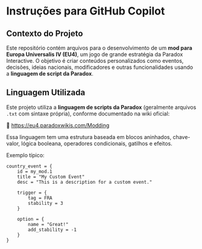 # Instruções para GitHub Copilot

## Contexto do Projeto

Este repositório contém arquivos para o desenvolvimento de um **mod para Europa Universalis IV (EU4)**, um jogo de grande estratégia da Paradox Interactive. O objetivo é criar conteúdos personalizados como eventos, decisões, ideias nacionais, modificadores e outras funcionalidades usando a **linguagem de script da Paradox**.

## Linguagem Utilizada

Este projeto utiliza a **linguagem de scripts da Paradox** (geralmente arquivos `.txt` com sintaxe própria), conforme documentado na wiki oficial:

📖 https://eu4.paradoxwikis.com/Modding

Essa linguagem tem uma estrutura baseada em blocos aninhados, chave-valor, lógica booleana, operadores condicionais, gatilhos e efeitos.

Exemplo típico:
```plaintext
country_event = {
    id = my_mod.1
    title = "My Custom Event"
    desc = "This is a description for a custom event."

    trigger = {
        tag = FRA
        stability = 3
    }

    option = {
        name = "Great!"
        add_stability = -1
    }
}